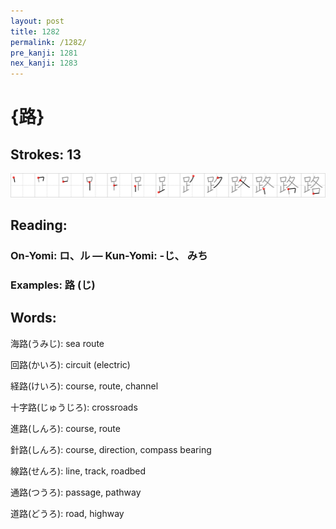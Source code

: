```yaml
---
layout: post
title: 1282
permalink: /1282/
pre_kanji: 1281
nex_kanji: 1283
---
```


# {路}

## Strokes: 13

<div class="stroke"><img src="../images/E8B7AF.png" /></div>

## Reading:

### On-Yomi: ロ、ル &mdash; Kun-Yomi: -じ、 みち

### Examples: 路 (じ)

## Words:

海路(うみじ): sea route

回路(かいろ): circuit (electric)

経路(けいろ): course, route, channel

十字路(じゅうじろ): crossroads

進路(しんろ): course, route

針路(しんろ): course, direction, compass bearing

線路(せんろ): line, track, roadbed

通路(つうろ): passage, pathway

道路(どうろ): road, highway
